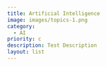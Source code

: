 ```yaml
---
title: Artificial Intelligence
image: images/topics-1.png
category:
  - AI
priority: c
description: Test Description
layout: list
---
```

